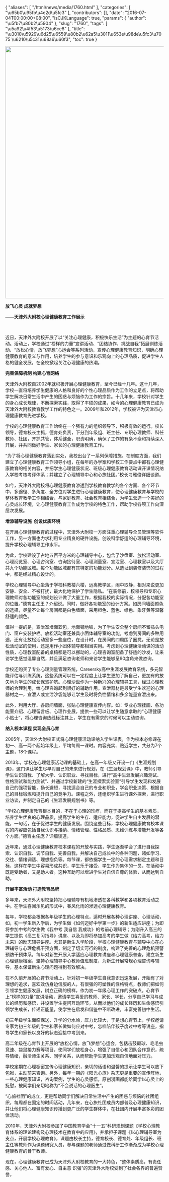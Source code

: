 {
    "aliases": [
        "/html/news/media/1760.html"
    ],
    "categories": [
        "\u65b0\u95fb\u4e2d\u5fc3"
    ],
    "contributors": [],
    "date": "2016-07-04T00:00:00+08:00",
    "isCJKLanguage": true,
    "params": {
        "author": "\u5fb7\u80b2\u5904"
    },
    "slug": "1760",
    "tags": [
        "\u5a92\u4f53\u5173\u6ce8"
    ],
    "title": "\u3010\u5929\u6d25\u6559\u80b2\u62a5\u3011\u653e\u98de\u5fc3\u7075 \u6210\u5c31\u68a6\u60f3",
    "toc": true
}


<img
    src="https://cdn.tfls.online/mirror/full/6ddb72a0fc5f990103bda13f6cf4727693a4f15b.jpg"
    style="display:block;margin-left:auto;margin-right:auto;"
    decoding="async"
    fetchpriority="auto"
    loading="lazy"
    height="800"
    width="573"
/>







**放飞心灵 成就梦想**




**——天津外大附校心理健康教育工作展示**




 




近日，天津外大附校开展了以“关注心理健康，积极快乐生活”为主题的心育节活动。活动上，学校通过“榜样的力量”宣讲活动、“团结协作，挑战自我”拓展训练活动、“放松心情，放飞梦想”心运会等系列活动，宣传心理健康教育知识，明确心理健康教育的意义与作用，培养学生的参与意识和乐观向上的心理品质，促进学生人格的健全发展，在全校掀起关注心理健康的热潮。




**完善保障机制 构建心育网络**




天津外大附校自2002年就积极开展心理健康教育，至今已经十几年。这十几年，学校一直将培养学生健康的人格和良好的个性心理品质作为工作的立足点，将帮助学生解决日常生活中产生的困惑与烦恼作为工作的宗旨。十几年来，学校针对学生的身心成长规律，不断探索实践，取得了丰硕的成果，如今的心理健康教育已成为天津外大附校教育教学工作的特色之一。2009年和2012年，学校被评为天津市心理健康教育先进学校。




学校的心理健康教育工作始终在一个强有力的组织领导下，积极有效的运行。校长领导，德育校长主抓，德育处负责，下分到年级组、班主任、专职心理教师、科任教师、社团，齐抓共管，体系健全，职责明确，确保了工作的有条不紊和持续深入开展，并共同做好学生、家长的心理健康教育工作。




“为了将心理健康教育落到实处，我校出台了一系列保障措施。在制度方面，我们建立了心理健康教育工作领导小组，在每年的办学案和学校工作要点中都有心理健康教育的相关内容，并把学生心理健康状况、班级心理健康教育活动课开课情况纳入学校考核考评体系；并建立了心理辅导中心和心旅社团。”校长刁雅俊详细谈道。




如今，天津外大附校将心理健康教育渗透到学校教育教学的各个方面、各个环节中，多途径、多角度、全方位对学生进行心理健康教育，使心理健康教育与学校的整体教育教学工作相结合，与家庭教育、社会教育相结合，为学生营造一个美好的心灵成长环境，让心理健康教育工作成为学校的特色工作，帮助学校各项工作向深层次发展。




**增添辅导设施  创设优质环境**




在开展心理健康教育的过程中，天津外大附校一方面注重心理辅导全员管理等软件工作，另一方面也力求利用专业精良的硬件设施，创设科学舒适的心理辅导环境，提升学校心理辅导工作水平。




为此，学校建设了占地五百平方米的心理辅导中心，包含了沙盘室、放松活动室、心理阅览室、心理咨询室、咨询接待室、心理测量室、宣泄室、心理教室以及大厅共九个功能区域。每个功能区域都有其特定的功能划分。从选址到装修装饰的过程中，都是经过精心设计的。




学校心理辅导中心坐落于学校科教楼六楼，远离教学区，闹中取静，相对来说更加安静、安全、不被打扰，最大化地保护了学生隐私。“在装修前，校领导和专职心理教师对各功能室的规划设计做了大量工作，根据我校的实际情况，分配各功能室的位置。”德育主任王？介绍说。同时，做好各功能室的设计方案。如房间墙面颜色的选择，尽量不让每个房间都是白色墙面，采用橙色、蓝色、绿色、象牙黄等温馨舒适的颜色。




值得一提的是，宣泄室墙面软包，地面铺地毯，为了学生安全整个房间不留插头电门、窗户安装护栏。放松活动室还兼具小团体辅导室的功能，考虑到房间的多种用途，还有让放松活动室多一些座位，在设计时，在房间的四周围了圈凳，无论是放松活动室的使用，还是用作小团体辅导都相当实用。考虑到心理健康活动课的活动性质，心理教室配备的桌椅都是可以挪动的，心理咨询室配备了舒适的沙发，让来访学生感觉温馨自然，并且满足咨询老师和来访学生能够呈90度角来做咨询。




学校还购买了专业心理测量管理系统，Careersky高中生涯发展教育系统，多元智能评估与训练系统，这些系统可以在一定程度上让学生更加了解自己，更加有的放矢地为学生的成长保驾护航。心理沙盘作为一种新兴的心理辅导工具，经过心理教师的合理利用，给心理咨询起到很好的辅助作用。宣泄器材是最受学生欢迎的心理器材之一，宣泄人或宣泄沙袋能够让学生及时将负性情绪和多余能量宣泄出来。




此外，利用大厅、各房间墙面，张贴心理健康宣传内容。如：专业心理挂画、各功能室介绍、心理留言板、心理作业展，提供一些可以让学生随意拿取的“心理健康小贴士”，将心理咨询热线标注其上，学生在有需求的时候可以主动咨询。




**纳入校本课程 实现全员心育**




2005年，天津外大附校正式将心理健康活动课纳入学生课表，作为校本必修课在初一、高一两个起始年级上，平均每周一课时。内容充实、贴近学生，共分为7个主题，18个课程。




2013年，学校在心理健康活动课的基础上，在高一年级又开设一门《生涯规划课》，这门课让学生尽早对自己的未来进行规划，在《生涯规划课》中，教师引导学生认识自我、了解大学、认识职业、寻找目标，进行“高中生涯发展兴趣测试、性格测试和能力测试”、并通过学校新建的“生涯探索实验室”引导学生发现和发展自己的强项智能，扬长避短，寻找适合自己的专业和职业，学会职业决策、根据自己的目标锻炼和提升自己的竞争力。课程之外，还组织学生进行课外探索，进行职业访谈，并制定自己的《生涯发展规划书》等。




“学校心理健康教育根本目的，不在于心理的珍疗，而在于提高学生的基本素质，培养学生优良的心理品质，提高学生的生存、适应能力，促进学生自主发展的潜能，一句话，在于促进学生的健康发展。围绕这些目标，学校心理健康教育校本课程的内容应包括自我认识与接纳、情绪管理、性格品质、思维训练与潜能开发等各个方面。”德育主任庞？详细谈道。




近年来，通过心理健康教育校本课程的开放与实践，学生逐渐学会了进行自我探索、认识自我、调节自我、完善自我，并解决自己成长中的各种问题，诸如学习、交往、情绪调适、理想抱负等。每节课，都依据学生一定的心理需求制定主题和目标，这样在学生中容易形成共识，学生乐于接受，学生作为集体的一员，在活动中既是受助者，又是助人者。这种互助可以增进学生对自信自尊的体验，从而达到自助。




**开展丰富活动 打造教育品牌**




多年来，天津外大附校坚持把心理辅导有机地渗透在各科教学和各项教育活动之中。在学生喜闻乐见的形式中，春风化雨的渗透心理健康教育。 




每年，学校都会根据各年级学生的心理特点，适时开展各种心理讲座、心理活动，如，初一学生新入学后，为学生做《如何迈好中学第一步》的新生适应讲座；为即将参加中考的学生做《我中考 我自信 我成功》的考前心理辅导；为刚升入高三的学生提供《高三复习指导》讲座、以及为即将参加高考的学生做《给力高考，给力未来》的励志辅导讲座。尤其是新生入学阶段，学校心理健康教育与辅导中心在心理辅导与心理危机干预方面，制定了切实可行的制度，构建了完善的心理危机预警预防干预体系，每年对新生开展入学适应心理教育讲座和心理健康普查，建立新生心理健康档案，坚持心理辅导中心教师值班制度，为新生开展常规心理咨询与辅导，基本保证新生心理问题得到有效解决。




在不久前开展的心育节活动上，针对初一年级学生自我意识迅速发展，开始有了对理想的追求，喜欢效仿身边信服的人，有很强的可塑性的性格特点，教师们把如何引领学生健康发展，树立正确的榜样，作为初一年级心理工作的突破点。心育节上“榜样的力量”宣讲活动，邀请学生喜爱的教师、家长、学长，分享自己学习与成长的经历和感悟，并设置学生提问互动环节，从而以他们的成长经历和生命感悟引领学生成长，传递正能量，使学生在启发和借鉴中不断改进，丰富完善初中生活。




初三年级学生面临保送、升学的分水岭，压力比较大，于是想心育节上，学校邀请专家为初三年级的学生和家长做如何应对中考，怎样陪伴孩子度过中考等讲座，指导学生和家长以良好的状态迎接中考到来。




高二年级在心育节上开展的“放松心情，放飞梦想”心运会，包括击鼓颠球、毛毛虫竞速、袋鼠接力赛等项目，使同学们放松身心，增强了自信心和团队合作意识，疏导情绪，融洽师生关系、同学关系，从而帮助学生更加乐观自信地面对压力。




学校定期在心理橱窗宣传心理健康知识，亲切的话语和温馨的提示让学生可以放下包袱，主动前来咨询。另外，每年一期的《阳光心旅》杂志更是重要的宣传阵地，一些心理健康知识，咨询案例，学生的心灵感悟，原创漫画都能给同学以心灵上的抚慰，被同学们亲切地称为“不会说话的心理医生”。




“心旅社团”的成立，更是帮助同学们解决日常生活中产生的困惑与烦恼的社团组织，每周都在固定的时间活动，几年来，在心旅社团成员内部普及心理健康知识，并让他们将心理健康知识传播到更广泛的学生群体中，在社团内开展丰富多彩的团体活动。




2010年，天津外大附校参加了中国教育学会“十一五”科研规划课题《学校心理教育体系的理论建构及心理技术在教育中的应用》，并承担子课题《以心理辅导室为支点，开展学校心理教育》，课题由校长主持，德育校长、德育处、年级组长、班主任等教师作为课题研究人员，参与课题的老师通过做科研工作渐渐成为学校心理健康教育的骨干教师。




现在，心理健康教育已成为天津外大附校教育的一大特色，“整体素质高，有责任感、关心他人、富有爱心、自主意 识强”的天津外大附校受到了社会各界的普遍赞誉。 




 




 




 




 




 




 




 




  



